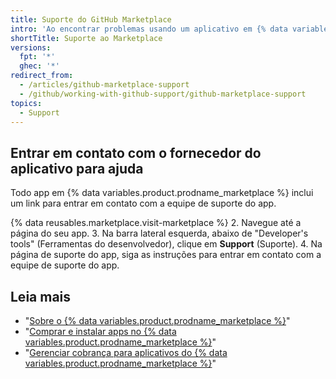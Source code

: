 ```yaml
---
title: Suporte do GitHub Marketplace
intro: 'Ao encontrar problemas usando um aplicativo em {% data variables.product.prodname_marketplace %}, você poderá entrar em contato com a equipe de suporte do aplicativo.'
shortTitle: Suporte ao Marketplace
versions:
  fpt: '*'
  ghec: '*'
redirect_from:
  - /articles/github-marketplace-support
  - /github/working-with-github-support/github-marketplace-support
topics:
  - Support
---
```


## Entrar em contato com o fornecedor do aplicativo para ajuda

Todo app em {% data variables.product.prodname_marketplace %} inclui um link para entrar em contato com a equipe de suporte do app.

{% data reusables.marketplace.visit-marketplace %}
2. Navegue até a página do seu app.
3. Na barra lateral esquerda, abaixo de "Developer's tools" (Ferramentas do desenvolvedor), clique em **Support** (Suporte).
4. Na página de suporte do app, siga as instruções para entrar em contato com a equipe de suporte do app.

## Leia mais

- "[Sobre o {% data variables.product.prodname_marketplace %}](/articles/about-github-marketplace)"
- "[Comprar e instalar apps no {% data variables.product.prodname_marketplace %}](/articles/purchasing-and-installing-apps-in-github-marketplace)"
- "[Gerenciar cobrança para aplicativos do {% data variables.product.prodname_marketplace %}](/articles/managing-billing-for-github-marketplace-apps)"
